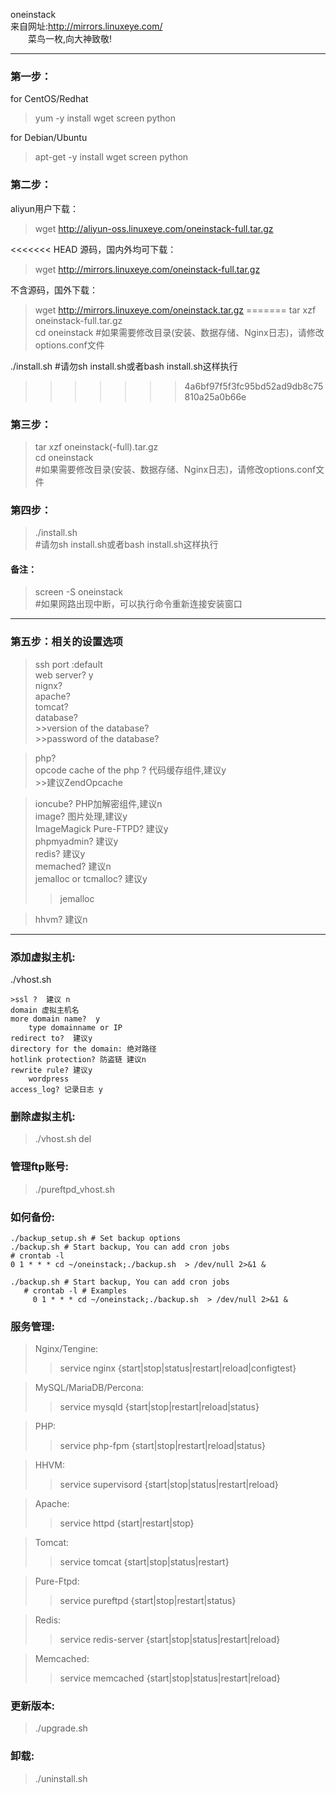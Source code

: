 oneinstack  
来自网址:http://mirrors.linuxeye.com/  
&ensp;&ensp;&emsp;菜鸟一枚,向大神致敬!

---
### 第一步：
for CentOS/Redhat  
>yum -y install wget screen python  

for Debian/Ubuntu  
>apt-get -y install wget screen python  

### 第二步：
aliyun用户下载：
>wget http://aliyun-oss.linuxeye.com/oneinstack-full.tar.gz   

<<<<<<< HEAD
源码，国内外均可下载：
>wget http://mirrors.linuxeye.com/oneinstack-full.tar.gz    

不含源码，国外下载：      
>wget http://mirrors.linuxeye.com/oneinstack.tar.gz
=======
tar xzf oneinstack-full.tar.gz  
cd oneinstack                #如果需要修改目录(安装、数据存储、Nginx日志)，请修改options.conf文件

./install.sh         #请勿sh install.sh或者bash install.sh这样执行  
>>>>>>> 4a6bf97f5f3fc95bd52ad9db8c75810a25a0b66e

### 第三步：
>tar xzf oneinstack(-full).tar.gz  
cd oneinstack   
#如果需要修改目录(安装、数据存储、Nginx日志)，请修改options.conf文件

### 第四步：
>./install.sh  
#请勿sh install.sh或者bash install.sh这样执行  


#### 备注：
>screen -S oneinstack   
#如果网路出现中断，可以执行命令重新连接安装窗口

---
### 第五步：相关的设置选项
>ssh port :default  
web server? y  
nignx?  
apache?  
tomcat?  
database?  
	>>version of the database?  
	>>password of the database?   

  >php?  
opcode cache of the php ?  代码缓存组件,建议y  
	>>建议ZendOpcache

>ioncube? PHP加解密组件,建议n  
image? 图片处理,建议y   
ImageMagick  Pure-FTPD? 建议y  
phpmyadmin? 建议y  
redis? 建议y  
memached? 建议n  
jemalloc or tcmalloc?  建议y   
>>jemalloc  

>hhvm? 建议n

***

### 添加虚拟主机:

./vhost.sh

	>ssl ?  建议 n
	domain 虚拟主机名
	more domain name?  y
		type domainname or IP
	redirect to?  建议y
	directory for the domain: 绝对路径
	hotlink protection? 防盗链 建议n
	rewrite rule? 建议y
		wordpress
	access_log? 记录日志 y

### 删除虚拟主机:
>./vhost.sh del

### 管理ftp账号:
>./pureftpd_vhost.sh

### 如何备份:

```
./backup_setup.sh # Set backup options
./backup.sh # Start backup, You can add cron jobs
# crontab -l
0 1 * * * cd ~/oneinstack;./backup.sh  > /dev/null 2>&1 &
```

```
./backup.sh # Start backup, You can add cron jobs
   # crontab -l # Examples
     0 1 * * * cd ~/oneinstack;./backup.sh  > /dev/null 2>&1 &
```
### 服务管理:

>   Nginx/Tengine:  
>>   service nginx {start|stop|status|restart|reload|configtest}    

>MySQL/MariaDB/Percona:  
 >>  service mysqld {start|stop|restart|reload|status}  

>PHP:  
 >>  service php-fpm {start|stop|restart|reload|status}   

>HHVM:  
 >>  service supervisord {start|stop|status|restart|reload}   

>Apache:  
>>service httpd {start|restart|stop}

>Tomcat:  
>>service tomcat {start|stop|status|restart}

>Pure-Ftpd:  
 >>  service pureftpd {start|stop|restart|status}

>Redis:  
 >>  service redis-server {start|stop|status|restart|reload}

>Memcached:  
 >>  service memcached {start|stop|status|restart|reload}

### 更新版本:  
>./upgrade.sh

### 卸载:  
>./uninstall.sh
